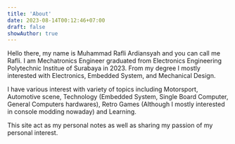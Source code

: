 ```yaml
---
title: 'About'
date: 2023-08-14T00:12:46+07:00
draft: false
showAuthor: true
---
```


Hello there, my name is Muhammad Rafli Ardiansyah and you can call me Rafli. I am Mechatronics Engineer graduated from Electronics Engineering Polytechnic Institue of Surabaya in 2023. From my degree I mostly interested with Electronics, Embedded System, and Mechanical Design.

I have various interest with variety of topics including Motorsport, Automotive scene, Technology (Embedded System, Single Board Computer, General Computers hardwares), Retro Games (Although I mostly interested in console modding nowaday) and Learning.

This site act as my personal notes as well as sharing my passion of my personal interest.